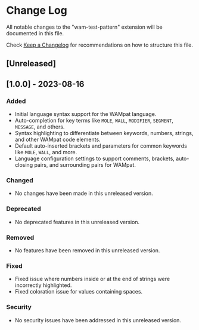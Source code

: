 # Change Log

All notable changes to the "wam-test-pattern" extension will be documented in this file.

Check [Keep a Changelog](http://keepachangelog.com/) for recommendations on how to structure this file.

## [Unreleased]

## [1.0.0] - 2023-08-16

### Added

- Initial language syntax support for the WAMpat language.
- Auto-completion for key terms like `MOLE`, `WALL`, `MODIFIER`, `SEGMENT`, `MESSAGE`, and others.
- Syntax highlighting to differentiate between keywords, numbers, strings, and other WAMpat code elements.
- Default auto-inserted brackets and parameters for common keywords like `MOLE`, `WALL`, and more.
- Language configuration settings to support comments, brackets, auto-closing pairs, and surrounding pairs for WAMpat.
  
### Changed

- No changes have been made in this unreleased version.

### Deprecated

- No deprecated features in this unreleased version.

### Removed

- No features have been removed in this unreleased version.

### Fixed

- Fixed issue where numbers inside or at the end of strings were incorrectly highlighted.
- Fixed coloration issue for values containing spaces.

### Security

- No security issues have been addressed in this unreleased version.